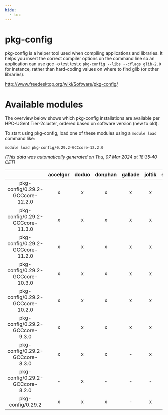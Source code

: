 ```yaml
---
hide:
  - toc
---
```


pkg-config
==========


pkg-config is a helper tool used when compiling applications and libraries. It helps you insert the correct compiler options on the command line so an application can use gcc -o test test.c `pkg-config --libs --cflags glib-2.0` for instance, rather than hard-coding values on where to find glib (or other libraries).

http://www.freedesktop.org/wiki/Software/pkg-config/
# Available modules


The overview below shows which pkg-config installations are available per HPC-UGent Tier-2cluster, ordered based on software version (new to old).

To start using pkg-config, load one of these modules using a `module load` command like:

```shell
module load pkg-config/0.29.2-GCCcore-12.2.0
```

*(This data was automatically generated on Thu, 07 Mar 2024 at 18:35:40 CET)*  

| |accelgor|doduo|donphan|gallade|joltik|skitty|
| :---: | :---: | :---: | :---: | :---: | :---: | :---: |
|pkg-config/0.29.2-GCCcore-12.2.0|x|x|x|x|x|x|
|pkg-config/0.29.2-GCCcore-11.3.0|x|x|x|x|x|x|
|pkg-config/0.29.2-GCCcore-11.2.0|x|x|x|x|x|x|
|pkg-config/0.29.2-GCCcore-10.3.0|x|x|x|x|x|x|
|pkg-config/0.29.2-GCCcore-10.2.0|x|x|x|x|x|x|
|pkg-config/0.29.2-GCCcore-9.3.0|x|x|x|x|x|x|
|pkg-config/0.29.2-GCCcore-8.3.0|x|x|x|-|x|x|
|pkg-config/0.29.2-GCCcore-8.2.0|-|x|-|-|-|-|
|pkg-config/0.29.2|x|x|x|-|x|x|
